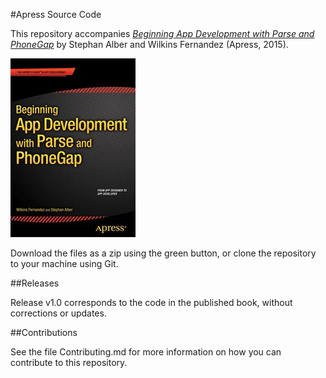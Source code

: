 #Apress Source Code

This repository accompanies [*Beginning App Development with Parse and PhoneGap*](http://www.apress.com/9781484202364) by Stephan Alber and Wilkins Fernandez (Apress, 2015).

![Cover image](9781484202364.jpg)

Download the files as a zip using the green button, or clone the repository to your machine using Git.

##Releases

Release v1.0 corresponds to the code in the published book, without corrections or updates.

##Contributions

See the file Contributing.md for more information on how you can contribute to this repository.
